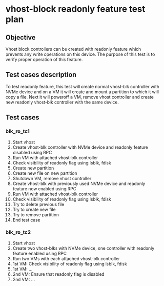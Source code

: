 # vhost-block readonly feature test plan

## Objective
Vhost block controllers can be created with readonly feature which prevents any write operations on this device.
The purpose of this test is to verify proper operation of this feature.

## Test cases description
To test readonly feature, this test will create normal vhost-blk controller with NVMe device and on a VM it will
create and mount a partition to which it will copy a file. Next it will poweroff a VM, remove vhost controller and
create new readonly vhost-blk controller with the same device.

## Test cases

### blk_ro_tc1
1. Start vhost
2. Create vhost-blk controller with NVMe device and readonly feature disabled using RPC
3. Run VM with attached vhost-blk controller
4. Check visibility of readonly flag using lsblk, fdisk
5. Create new partition
6. Create new file on new partition
7. Shutdown VM, remove vhost controller
8. Create vhost-blk with previously used NVMe device and readonly feature now enabled using RPC
9. Run VM with attached vhost-blk controller
10. Check visibility of readonly flag using lsblk, fdisk
11. Try to delete previous file
12. Try to create new file
13. Try to remove partition
14. End test case

### blk_ro_tc2
1. Start vhost
2. Create two vhost-blks with NVMe device, one controller with readonly feature enabled using RPC
3. Run two VMs with each attached vhost-blk controller
4. 1st VM: Check visibility of readonly flag using lsblk, fdisk
5. 1st VM: ...
6. 2nd VM: Ensure that readonly flag is disabled
7. 2nd VM: ...
